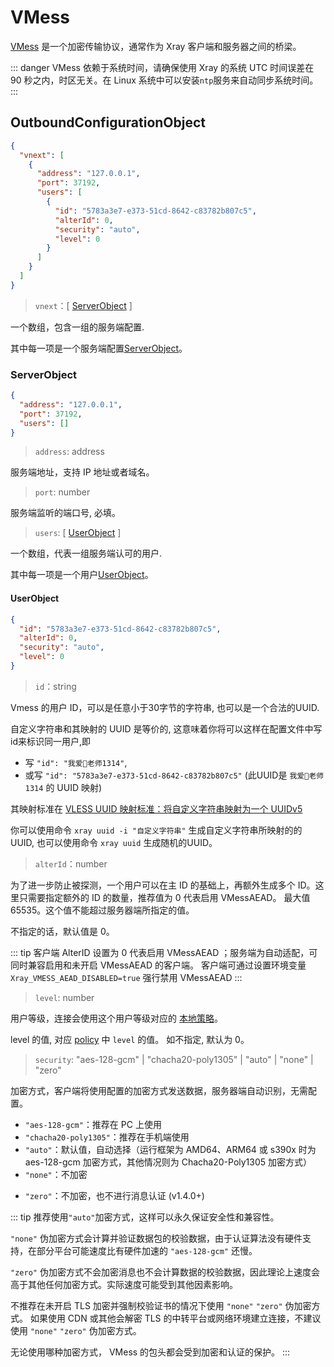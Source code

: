 # VMess

[VMess](../../development/protocols/vmess.md) 是一个加密传输协议，通常作为 Xray 客户端和服务器之间的桥梁。

::: danger
VMess 依赖于系统时间，请确保使用 Xray 的系统 UTC 时间误差在 90 秒之内，时区无关。在 Linux 系统中可以安装`ntp`服务来自动同步系统时间。
:::

## OutboundConfigurationObject

```json
{
  "vnext": [
    {
      "address": "127.0.0.1",
      "port": 37192,
      "users": [
        {
          "id": "5783a3e7-e373-51cd-8642-c83782b807c5",
          "alterId": 0,
          "security": "auto",
          "level": 0
        }
      ]
    }
  ]
}
```

> `vnext`：\[ [ServerObject](#serverobject) \]

一个数组，包含一组的服务端配置. 

其中每一项是一个服务端配置[ServerObject](#serverobject)。

### ServerObject

```json
{
  "address": "127.0.0.1",
  "port": 37192,
  "users": []
}
```

> `address`: address

服务端地址，支持 IP 地址或者域名。

> `port`: number

服务端监听的端口号, 必填。

> `users`: \[ [UserObject](#userobject) \]

一个数组，代表一组服务端认可的用户.

其中每一项是一个用户[UserObject](#userobject)。



#### UserObject

```json
{
  "id": "5783a3e7-e373-51cd-8642-c83782b807c5",
  "alterId": 0,
  "security": "auto",
  "level": 0
}
```

> `id`：string

Vmess 的用户 ID，可以是任意小于30字节的字符串, 也可以是一个合法的UUID. 

自定义字符串和其映射的 UUID 是等价的, 这意味着你将可以这样在配置文件中写id来标识同一用户,即
  - 写 `"id": "我爱🍉老师1314"`,
  - 或写 `"id": "5783a3e7-e373-51cd-8642-c83782b807c5"` (此UUID是 `我爱🍉老师1314` 的 UUID 映射)  
 
其映射标准在 [VLESS UUID 映射标准：将自定义字符串映射为一个 UUIDv5](https://github.com/XTLS/Xray-core/issues/158)

你可以使用命令 `xray uuid -i "自定义字符串"` 生成自定义字符串所映射的的 UUID, 也可以使用命令 `xray uuid` 生成随机的UUID。

> `alterId`：number

为了进一步防止被探测，一个用户可以在主 ID 的基础上，再额外生成多个 ID。这里只需要指定额外的 ID 的数量，推荐值为 0 代表启用 VMessAEAD。
最大值 65535。这个值不能超过服务器端所指定的值。

不指定的话，默认值是 0。

::: tip
客户端 AlterID 设置为 0 代表启用 VMessAEAD ；服务端为自动适配，可同时兼容启用和未开启 VMessAEAD 的客户端。
客户端可通过设置环境变量 `Xray_VMESS_AEAD_DISABLED=true` 强行禁用 VMessAEAD
:::

> `level`: number

用户等级，连接会使用这个用户等级对应的 [本地策略](../policy.md#levelpolicyobject)。

level 的值, 对应 [policy](../policy.md#policyobject) 中 `level` 的值。 如不指定, 默认为 0。

> `security`: "aes-128-gcm" | "chacha20-poly1305" | "auto" | "none" | "zero" 

加密方式，客户端将使用配置的加密方式发送数据，服务器端自动识别，无需配置。

- `"aes-128-gcm"`：推荐在 PC 上使用
- `"chacha20-poly1305"`：推荐在手机端使用
- `"auto"`：默认值，自动选择（运行框架为 AMD64、ARM64 或 s390x 时为 aes-128-gcm 加密方式，其他情况则为 Chacha20-Poly1305 加密方式）
- `"none"`：不加密
* `"zero"`：不加密，也不进行消息认证 (v1.4.0+)

::: tip
推荐使用`"auto"`加密方式，这样可以永久保证安全性和兼容性。

`"none"` 伪加密方式会计算并验证数据包的校验数据，由于认证算法没有硬件支持，在部分平台可能速度比有硬件加速的 `"aes-128-gcm"` 还慢。

`"zero"` 伪加密方式不会加密消息也不会计算数据的校验数据，因此理论上速度会高于其他任何加密方式。实际速度可能受到其他因素影响。

不推荐在未开启 TLS 加密并强制校验证书的情况下使用 `"none"` `"zero"` 伪加密方式。
如果使用 CDN 或其他会解密 TLS 的中转平台或网络环境建立连接，不建议使用 `"none"` `"zero"` 伪加密方式。

无论使用哪种加密方式， VMess 的包头都会受到加密和认证的保护。
:::